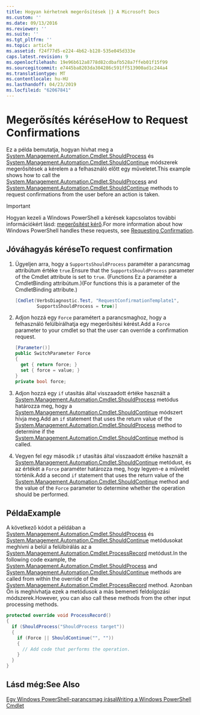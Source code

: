 ```yaml
---
title: Hogyan kérhetnek megerősítések |} A Microsoft Docs
ms.custom: ''
ms.date: 09/13/2016
ms.reviewer: ''
ms.suite: ''
ms.tgt_pltfrm: ''
ms.topic: article
ms.assetid: f24f77d5-e224-4b62-b128-535e045d333e
caps.latest.revision: 9
ms.openlocfilehash: 19e96b612a8778d82cdbafb528a7ffeb01f15f99
ms.sourcegitcommit: e7445ba8203da304286c591ff513900ad1c244a4
ms.translationtype: MT
ms.contentlocale: hu-HU
ms.lasthandoff: 04/23/2019
ms.locfileid: "62067841"
---
```

# <a name="how-to-request-confirmations"></a><span data-ttu-id="abd48-102">Megerősítés kérése</span><span class="sxs-lookup"><span data-stu-id="abd48-102">How to Request Confirmations</span></span>

<span data-ttu-id="abd48-103">Ez a példa bemutatja, hogyan hívhat meg a [System.Management.Automation.Cmdlet.ShouldProcess](/dotnet/api/System.Management.Automation.Cmdlet.ShouldProcess) és [System.Management.Automation.Cmdlet.ShouldContinue](/dotnet/api/System.Management.Automation.Cmdlet.ShouldContinue) módszerek megerősítések a kérelem a a felhasználó előtt egy műveletet.</span><span class="sxs-lookup"><span data-stu-id="abd48-103">This example shows how to call the [System.Management.Automation.Cmdlet.ShouldProcess](/dotnet/api/System.Management.Automation.Cmdlet.ShouldProcess) and [System.Management.Automation.Cmdlet.ShouldContinue](/dotnet/api/System.Management.Automation.Cmdlet.ShouldContinue) methods to request confirmations from the user before an action is taken.</span></span>

> [!IMPORTANT]
> <span data-ttu-id="abd48-104">Hogyan kezeli a Windows PowerShell a kérések kapcsolatos további információkért lásd: [megerősítést kérő](./requesting-confirmation-from-cmdlets.md).</span><span class="sxs-lookup"><span data-stu-id="abd48-104">For more information about how Windows PowerShell handles these requests, see [Requesting Confirmation](./requesting-confirmation-from-cmdlets.md).</span></span>

## <a name="to-request-confirmation"></a><span data-ttu-id="abd48-105">Jóváhagyás kérése</span><span class="sxs-lookup"><span data-stu-id="abd48-105">To request confirmation</span></span>

1. <span data-ttu-id="abd48-106">Ügyeljen arra, hogy a `SupportsShouldProcess` paraméter a parancsmag attribútum értéke `true`.</span><span class="sxs-lookup"><span data-stu-id="abd48-106">Ensure that the `SupportsShouldProcess` parameter of the Cmdlet attribute is set to `true`.</span></span> <span data-ttu-id="abd48-107">(Functions Ez a paraméter a CmdletBinding attribútum.)</span><span class="sxs-lookup"><span data-stu-id="abd48-107">(For functions this is a parameter of the CmdletBinding attribute.)</span></span>

    ```csharp
    [Cmdlet(VerbsDiagnostic.Test, "RequestConfirmationTemplate1",
            SupportsShouldProcess = true)]
    ```

2. <span data-ttu-id="abd48-108">Adjon hozzá egy `Force` paramétert a parancsmaghoz, hogy a felhasználó felülbírálhatja egy megerősítési kérést.</span><span class="sxs-lookup"><span data-stu-id="abd48-108">Add a `Force` parameter to your cmdlet so that the user can override a confirmation request.</span></span>

    ```csharp
    [Parameter()]
    public SwitchParameter Force
    {
      get { return force; }
      set { force = value; }
    }
    private bool force;
    ```

3. <span data-ttu-id="abd48-109">Adjon hozzá egy `if` utasítás által visszaadott értéke használt a [System.Management.Automation.Cmdlet.ShouldProcess](/dotnet/api/System.Management.Automation.Cmdlet.ShouldProcess) metódus határozza meg, hogy a [System.Management.Automation.Cmdlet.ShouldContinue](/dotnet/api/System.Management.Automation.Cmdlet.ShouldContinue) módszert hívja meg.</span><span class="sxs-lookup"><span data-stu-id="abd48-109">Add an `if` statement that uses the return value of the [System.Management.Automation.Cmdlet.ShouldProcess](/dotnet/api/System.Management.Automation.Cmdlet.ShouldProcess) method to determine if the [System.Management.Automation.Cmdlet.ShouldContinue](/dotnet/api/System.Management.Automation.Cmdlet.ShouldContinue) method is called.</span></span>

4. <span data-ttu-id="abd48-110">Vegyen fel egy második `if` utasítás által visszaadott értéke használt a [System.Management.Automation.Cmdlet.ShouldContinue](/dotnet/api/System.Management.Automation.Cmdlet.ShouldContinue) metódust, és az értékét a `Force` paraméter határozza meg, hogy legyen-e a művelet történik.</span><span class="sxs-lookup"><span data-stu-id="abd48-110">Add a second `if` statement that uses the return value of the [System.Management.Automation.Cmdlet.ShouldContinue](/dotnet/api/System.Management.Automation.Cmdlet.ShouldContinue) method and the value of the `Force` parameter to determine whether the operation should be performed.</span></span>

## <a name="example"></a><span data-ttu-id="abd48-111">Példa</span><span class="sxs-lookup"><span data-stu-id="abd48-111">Example</span></span>

<span data-ttu-id="abd48-112">A következő kódot a példában a [System.Management.Automation.Cmdlet.ShouldProcess](/dotnet/api/System.Management.Automation.Cmdlet.ShouldProcess) és [System.Management.Automation.Cmdlet.ShouldContinue](/dotnet/api/System.Management.Automation.Cmdlet.ShouldContinue) metódusokat meghívni a belül a felülbírálás az a [System.Management.Automation.Cmdlet.ProcessRecord](/dotnet/api/System.Management.Automation.Cmdlet.ProcessRecord) metódust.</span><span class="sxs-lookup"><span data-stu-id="abd48-112">In the following code example, the [System.Management.Automation.Cmdlet.ShouldProcess](/dotnet/api/System.Management.Automation.Cmdlet.ShouldProcess) and [System.Management.Automation.Cmdlet.ShouldContinue](/dotnet/api/System.Management.Automation.Cmdlet.ShouldContinue) methods are called from within the override of the [System.Management.Automation.Cmdlet.ProcessRecord](/dotnet/api/System.Management.Automation.Cmdlet.ProcessRecord) method.</span></span> <span data-ttu-id="abd48-113">Azonban Ön is meghívhatja ezek a metódusok a más bemeneti feldolgozási módszerek.</span><span class="sxs-lookup"><span data-stu-id="abd48-113">However, you can also call these methods from the other input processing methods.</span></span>

```csharp
protected override void ProcessRecord()
{
  if (ShouldProcess("ShouldProcess target"))
  {
    if (Force || ShouldContinue("", ""))
    {
      // Add code that performs the operation.
    }
  }
}
```

## <a name="see-also"></a><span data-ttu-id="abd48-114">Lásd még:</span><span class="sxs-lookup"><span data-stu-id="abd48-114">See Also</span></span>

[<span data-ttu-id="abd48-115">Egy Windows PowerShell-parancsmag írása</span><span class="sxs-lookup"><span data-stu-id="abd48-115">Writing a Windows PowerShell Cmdlet</span></span>](./writing-a-windows-powershell-cmdlet.md)

